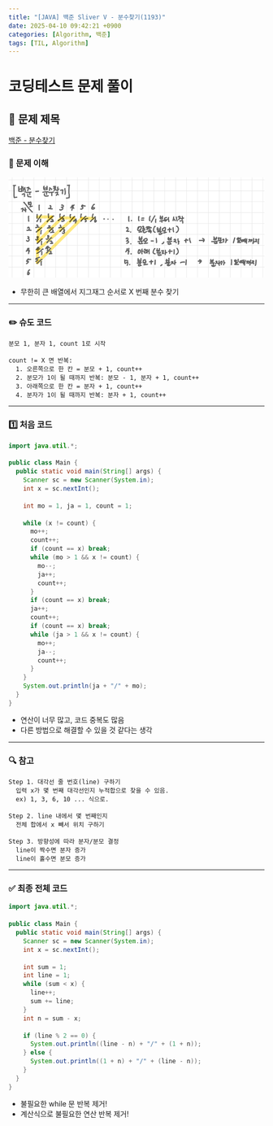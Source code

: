 ```yaml
---
title: "[JAVA] 백준 Sliver V - 분수찾기(1193)"
date: 2025-04-10 09:42:21 +0900
categories: [Algorithm, 백준]
tags: [TIL, Algorithm]
---
```

# 코딩테스트 문제 풀이

## 📘 문제 제목
[백준 - 분수찾기](https://www.acmicpc.net/problem/1193)

### 🧠 문제 이해
![img.png](/assets/img/2025-04-10/img.png)
- 무한히 큰 배열에서 지그재그 순서로 X 번째 분수 찾기

---

### ✏️ 슈도 코드

```plaintext
분모 1, 분자 1, count 1로 시작

count != X 면 반복:
  1. 오른쪽으로 한 칸 = 분모 + 1, count++
  2. 분모가 1이 될 때까지 반복: 분모 - 1, 분자 + 1, count++
  3. 아래쪽으로 한 칸 = 분자 + 1, count++
  4. 분자가 1이 될 때까지 반복: 분자 + 1, count++
```

---

### 1️⃣ 처음 코드

```java
import java.util.*;

public class Main {
  public static void main(String[] args) {
    Scanner sc = new Scanner(System.in);
    int x = sc.nextInt();

    int mo = 1, ja = 1, count = 1;

    while (x != count) {
      mo++;
      count++;
      if (count == x) break;
      while (mo > 1 && x != count) {
        mo--;
        ja++;
        count++;
      }
      if (count == x) break;
      ja++;
      count++;
      if (count == x) break;
      while (ja > 1 && x != count) {
        mo++;
        ja--;
        count++;
      }
    }
    System.out.println(ja + "/" + mo);
  }
}
```
- 연산이 너무 많고, 코드 중복도 많음
- 다른 방법으로 해결할 수 있을 것 같다는 생각

---

### 🔍 참고
```plaintext
Step 1. 대각선 줄 번호(line) 구하기
  입력 x가 몇 번째 대각선인지 누적합으로 찾을 수 있음.
  ex) 1, 3, 6, 10 ... 식으로.

Step 2. line 내에서 몇 번째인지
  전체 합에서 x 빼서 위치 구하기

Step 3. 방향성에 따라 분자/분모 결정
  line이 짝수면 분자 증가
  line이 홀수면 분모 증가
```

---

### ✅ 최종 전체 코드
```java
import java.util.*;

public class Main {
  public static void main(String[] args) {
    Scanner sc = new Scanner(System.in);
    int x = sc.nextInt();

    int sum = 1;
    int line = 1;
    while (sum < x) {
      line++;
      sum += line;
    }
    int n = sum - x;

    if (line % 2 == 0) {
      System.out.println((line - n) + "/" + (1 + n));
    } else {
      System.out.println((1 + n) + "/" + (line - n));
    }
  }
}
```

- 불필요한 while 문 반복 제거!
- 계산식으로 불필요한 연산 반복 제거!
